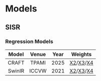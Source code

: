 # Models
## SISR
### Regression Models
Model | Venue | Year | Weights|
:-:|:-:|:-:|:-:|
CRAFT|TPAMI|2025|[X2](https://drive.google.com/file/d/1SOKsXX0IaNYp4PA5TAoP10MjTPQ-tEYs/view?usp=sharing)/[X3](https://drive.google.com/file/d/1y0j5gpEFnDs58HNQYVsLEJXlb4i74IhY/view?usp=drive_link)/[X4](https://drive.google.com/file/d/1x61m_F4JBBx2krfnukwGD53TefBkloVz/view?usp=drive_link)|
SwinIR|ICCVW|2021|[X2](https://github.com/JingyunLiang/SwinIR/releases/download/v0.0/002_lightweightSR_DIV2K_s64w8_SwinIR-S_x2.pth)/[X3](https://github.com/JingyunLiang/SwinIR/releases/download/v0.0/001_classicalSR_DIV2K_s48w8_SwinIR-M_x3.pth)/[X4](https://github.com/JingyunLiang/SwinIR/releases/download/v0.0/002_lightweightSR_DIV2K_s64w8_SwinIR-S_x4.pth)|
